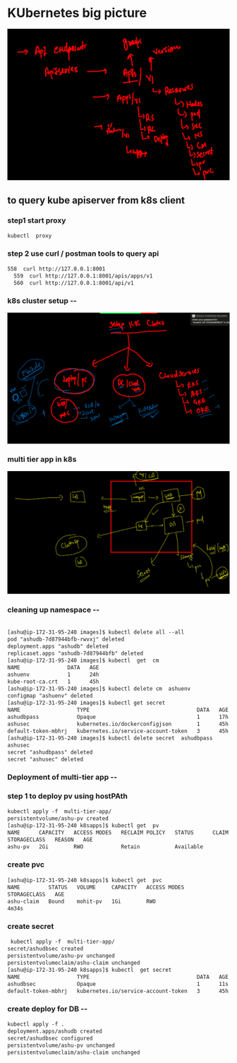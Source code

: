 # KUbernetes big picture 

<img src="apis.png">

## to query kube apiserver from k8s client 

### step1 start proxy 

```
kubectl  proxy 

```

### step 2 use curl / postman tools to query api 

```
558  curl http://127.0.0.1:8001
  559  curl http://127.0.0.1:8001/apis/apps/v1
  560  curl http://127.0.0.1:8001/api/v1

```

### k8s cluster setup --

<img src="setup.png">

### multi tier app in k8s 

<img src="app1.png">

### cleaning up namespace --

```

[ashu@ip-172-31-95-240 images]$ kubectl delete all --all
pod "ashudb-7d87944bfb-rwvxj" deleted
deployment.apps "ashudb" deleted
replicaset.apps "ashudb-7d87944bfb" deleted
[ashu@ip-172-31-95-240 images]$ kubectl  get  cm 
NAME               DATA   AGE
ashuenv            1      24h
kube-root-ca.crt   1      45h
[ashu@ip-172-31-95-240 images]$ kubectl delete cm  ashuenv
configmap "ashuenv" deleted
[ashu@ip-172-31-95-240 images]$ kubectl get secret 
NAME                  TYPE                                  DATA   AGE
ashudbpass            Opaque                                1      17h
ashusec               kubernetes.io/dockerconfigjson        1      45h
default-token-mbhrj   kubernetes.io/service-account-token   3      45h
[ashu@ip-172-31-95-240 images]$ kubectl delete secret  ashudbpass ashusec 
secret "ashudbpass" deleted
secret "ashusec" deleted

```

### Deployment of multi-tier app --

### step 1 to deploy pv using hostPAth

```
kubectl apply -f  multi-tier-app/
persistentvolume/ashu-pv created
[ashu@ip-172-31-95-240 k8sapps]$ kubectl get  pv
NAME      CAPACITY   ACCESS MODES   RECLAIM POLICY   STATUS      CLAIM   STORAGECLASS   REASON   AGE
ashu-pv   2Gi        RWO            Retain           Available  

```

### create pvc 

```
[ashu@ip-172-31-95-240 k8sapps]$ kubectl get  pvc 
NAME         STATUS   VOLUME     CAPACITY   ACCESS MODES   STORAGECLASS   AGE
ashu-claim   Bound    mohit-pv   1Gi        RWO                           4m34s

```

### create secret 

```
 kubectl apply -f  multi-tier-app/
secret/ashudbsec created
persistentvolume/ashu-pv unchanged
persistentvolumeclaim/ashu-claim unchanged
[ashu@ip-172-31-95-240 k8sapps]$ kubectl  get secret
NAME                  TYPE                                  DATA   AGE
ashudbsec             Opaque                                1      11s
default-token-mbhrj   kubernetes.io/service-account-token   3      45h
```

### create deploy for DB --

```
kubectl apply -f . 
deployment.apps/ashudb created
secret/ashudbsec configured
persistentvolume/ashu-pv unchanged
persistentvolumeclaim/ashu-claim unchanged
```


